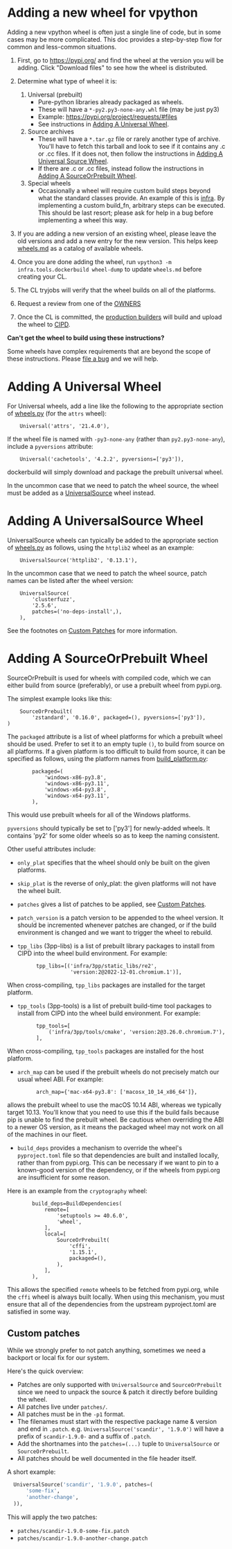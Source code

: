 # Adding a new wheel for vpython

Adding a new vpython wheel is often just a single line of code, but
in some cases may be more complicated. This doc provides a step-by-step
flow for common and less-common situations.

1. First, go to https://pypi.org/ and find the wheel at the version you will be adding.
   Click "Download files" to see how the wheel is distributed.

1. Determine what type of wheel it is:
   1. Universal (prebuilt)
      * Pure-python libraries already packaged as wheels.
      * These will have a `*-py2.py3-none-any.whl` file (may be just py3)
      * Example: https://pypi.org/project/requests/#files
      * See instructions in [Adding A Universal Wheel](#adding-a-universal-wheel).
   1. Source archives
      * These will have a `*.tar.gz` file or rarely another type of archive.
         You'll have to fetch this tarball and look to see if it contains any
         .c or .cc files. If it does not, then follow the instructions
         in
         [Adding A Universal Source Wheel](#adding-a-universalsource-wheel).
      * If there are .c or .cc files, instead follow the instructions
         in [Adding A SourceOrPrebuilt Wheel](#adding-a-sourceorprebuilt-wheel).
   1. Special wheels
      * Occasionally a wheel will require custom build steps beyond what the
        standard classes provide. An example of this is [infra](./wheel_infra.py).
        By implementing a custom build_fn, arbitrary steps can be executed.
        This should be last resort; please ask for help in a bug before
        implementing a wheel this way.

1. If you are adding a new version of an existing wheel, please leave the old versions
   and add a new entry for the new version. This helps keep [wheels.md](./wheels.md)
   as a catalog of available wheels.
1. Once you are done adding the wheel, run `vpython3 -m infra.tools.dockerbuild wheel-dump` to update `wheels.md` before creating your CL.
1. The CL tryjobs will verify that the wheel builds on all of the platforms.
1. Request a review from one of the [OWNERS](https://source.chromium.org/chromium/infra/infra/+/main:infra/tools/dockerbuild/OWNERS)
1. Once the CL is committed, the [production builders](https://ci.chromium.org/p/infra-internal/g/wheel_builders/builders) will build and upload the wheel to [CIPD](https://chrome-infra-packages.appspot.com/p/infra/python/wheels).

**Can't get the wheel to build using these instructions?**

Some wheels have complex requirements that are beyond the scope of these
instructions. Please [file a bug](https://bugs.chromium.org/p/chromium/issues/entry?template=%20Vpython%20Wheel%20Request) and we will help.

# Adding A Universal Wheel

For Universal wheels, add a line like the following to the appropriate
section of [wheels.py](./wheels.py) (for the `attrs` wheel):

        Universal('attrs', '21.4.0'),

If the wheel file is named with `-py3-none-any` (rather than
`py2.py3-none-any`), include a `pyversions` attribute:

        Universal('cachetools', '4.2.2', pyversions=['py3']),

dockerbuild will simply download and package the prebuilt universal wheel.

In the uncommon case that we need to patch the wheel source, the wheel
must be added as a [UniversalSource](#adding-a-universalsource-wheel)
wheel instead.

# Adding A UniversalSource Wheel

UniversalSource wheels can typically be added to the appropriate
section of [wheels.py](./wheels.py) as follows, using the `httplib2`
wheel as an example:

        UniversalSource('httplib2', '0.13.1'),

In the uncommon case that we need to patch the wheel source, patch names
can be listed after the wheel version:

        UniversalSource(
            'clusterfuzz',
            '2.5.6',
            patches=('no-deps-install',),
        ),

See the footnotes on [Custom Patches](#custom-patches) for more information.

# Adding A SourceOrPrebuilt Wheel

SourceOrPrebuilt is used for wheels with compiled code, which we can either
build from source (preferably), or use a prebuilt wheel from pypi.org.

The simplest example looks like this:

        SourceOrPrebuilt(
            'zstandard', '0.16.0', packaged=(), pyversions=['py3']),
    )

The `packaged` attribute is a list of wheel platforms for which a prebuilt
wheel should be used. Prefer to set it to an empty tuple `()`, to build from source on all
platforms. If a given platform is too difficult to build from source, it can
be specified as follows, using the platform names from
[build_platform.py](./build_platform.py):

            packaged=(
                'windows-x86-py3.8',
                'windows-x86-py3.11',
                'windows-x64-py3.8',
                'windows-x64-py3.11',
            ),

This would use prebuilt wheels for all of the Windows platforms.

`pyversions` should typically be set to ['py3'] for newly-added wheels.
It contains 'py2' for some older wheels so as to keep the naming consistent.

Other useful attributes include:

* `only_plat` specifies that the wheel should only be built on the given
platforms.
* `skip_plat` is the reverse of only_plat: the given platforms will not
have the wheel built.
* `patches` gives a list of patches to be applied, see
[Custom Patches](#custom-patches).
* `patch_version` is a patch version to be appended to the wheel version.
It should be incremented whenever patches are changed, or if the build
environment is changed and we want to trigger the wheel to rebuild.
* `tpp_libs` (3pp-libs) is a list of prebuilt library packages to install
from CIPD into the wheel build environment. For example:

            tpp_libs=[('infra/3pp/static_libs/re2',
                       'version:2@2022-12-01.chromium.1')],

When cross-compiling, `tpp_libs` packages are installed for the target
platform.

* `tpp_tools` (3pp-tools) is a list of prebuilt build-time tool packages
to install from CIPD into the wheel build environment. For example:

            tpp_tools=[
                ('infra/3pp/tools/cmake', 'version:2@3.26.0.chromium.7'),
            ],

When cross-compiling, `tpp_tools` packages are installed for the host
platform.

* `arch_map` can be used if the prebuilt wheels do not precisely match
our usual wheel ABI. For example:

            arch_map={'mac-x64-py3.8': ['macosx_10_14_x86_64']},

allows the prebuilt wheel to use the macOS 10.14 ABI, whereas we typically
target 10.13. You'll know that you need to use this if the build fails
because pip is unable to find the prebuilt wheel. Be cautious when overriding
the ABI to a newer OS version, as it means the packaged wheel may not work on
all of the machines in our fleet.

* `build_deps` provides a mechanism to override the wheel's `pyproject.toml`
file so that dependencies are built and installed locally, rather than from
pypi.org. This can be necessary if we want to pin to a known-good version of
the dependency, or if the wheels from pypi.org are insufficient for some
reason.

Here is an example from the `cryptography` wheel:

            build_deps=BuildDependencies(
                remote=[
                    'setuptools >= 40.6.0',
                    'wheel',
                ],
                local=[
                    SourceOrPrebuilt(
                        'cffi',
                        '1.15.1',
                        packaged=(),
                    ),
                ],
            ),

This allows the specified `remote` wheels to be fetched from pypi.org, while
the `cffi` wheel is always built locally. When using this mechanism, you must
ensure that all of the dependencies from the upstream pyproject.toml are
satisfied in some way.

## Custom patches

While we strongly prefer to not patch anything, sometimes we need a backport
or local fix for our system.

Here's the quick overview:

* Patches are only supported with `UniversalSource` and `SourceOrPrebuilt` since
  we need to unpack the source & patch it directly before building the wheel.
* All patches live under `patches/`.
* All patches must be in the `-p1` format.
* The filenames must start with the respective package name & version and end
  in `.patch`.  e.g. `UniversalSource('scandir', '1.9.0')` will have a prefix
  of `scandir-1.9.0-` and a suffix of `.patch`.
* Add the shortnames into the `patches=(...)` tuple to `UniversalSource` or
  `SourceOrPrebuilt`.
* All patches should be well documented in the file header itself.

A short example:

```python
  UniversalSource('scandir', '1.9.0', patches=(
      'some-fix',
      'another-change',
  )),
```

This will apply the two patches:
* `patches/scandir-1.9.0-some-fix.patch`
* `patches/scandir-1.9.0-another-change.patch`

